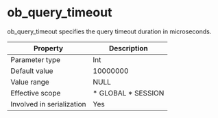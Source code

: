 ob_query_timeout 
=====================================

ob_query_timeout specifies the query timeout duration in microseconds. 


|       **Property**        |                                              **Description**                                               |
|---------------------------|------------------------------------------------------------------------------------------------------------|
| Parameter type            | Int                                                                                                        |
| Default value             | 10000000                                                                                                   |
| Value range               | NULL                                                                                                       |
| Effective scope           | * GLOBAL   * SESSION    |
| Involved in serialization | Yes                                                                                                        |



